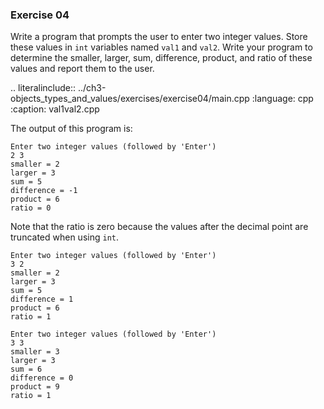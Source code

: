 ### Exercise 04

Write a program that prompts the user to enter two integer values. 
Store these values in `int`  variables named `val1` and `val2`. 
Write your program to determine the smaller, larger, sum, difference, 
product, and ratio of these values and report them to the user.

.. literalinclude:: ../ch3-objects_types_and_values/exercises/exercise04/main.cpp
   :language: cpp
   :caption: val1val2.cpp

The output of this program is:

```
Enter two integer values (followed by 'Enter')
2 3
smaller = 2
larger = 3
sum = 5
difference = -1
product = 6
ratio = 0
```

Note that the ratio is zero because the values after the decimal point are truncated when using `int`.


```
Enter two integer values (followed by 'Enter')
3 2
smaller = 2
larger = 3
sum = 5
difference = 1
product = 6
ratio = 1
```

```
Enter two integer values (followed by 'Enter')
3 3
smaller = 3
larger = 3
sum = 6
difference = 0
product = 9
ratio = 1
```


